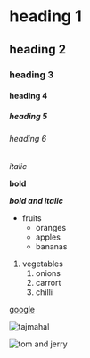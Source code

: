 # heading 1
## heading 2
### heading 3
#### heading 4
##### heading 5
###### heading 6

*italic*

**bold**

***bold and italic***

* fruits
  * oranges
  * apples
  * bananas
 
1. vegetables
    1. onions
    2. carrort
    3. chilli


[google](https://www.google.com/)

![tajmahal](https://th-thumbnailer.cdn-si-edu.com/NaExfGA1op64-UvPUjYE5ZqCefk=/fit-in/1600x0/filters:focal(1471x1061:1472x1062)/https://tf-cmsv2-smithsonianmag-media.s3.amazonaws.com/filer/b6/30/b630b48b-7344-4661-9264-186b70531bdc/istock-478831658.jpg)

![tom and jerry](https://upload.wikimedia.org/wikipedia/commons/thumb/f/fb/New7Wonders.jpg/276px-New7Wonders.jpg)
